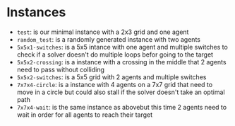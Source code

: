 # Instances
- `test`:  is our minimal instance with a 2x3 grid and one agent
- `random_test`: is a randomly generated instance with two agents
- `5x5x1-switches`: is a 5x5 intance with one agent and multiple switches to check if a solver doesn't do multiple loops befor going to the target
- `5x5x2-crossing`: is a instance with a crossing in the middle that 2 agents need to pass without colliding
- `5x5x2-switches`: is a 5x5 grid with 2 agents and multiple switches
- `7x7x4-circle`: is a instance with 4 agents on a 7x7 grid that need to move in a circle but could  also stall if the solver doesn't take an optimal path
- `7x7x4-wait`: is the same instance as abovebut this time 2 agents need to wait in order for all agents to reach their target

